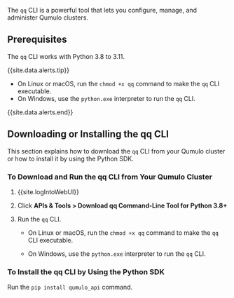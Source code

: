 The `qq` CLI is a powerful tool that lets you configure, manage, and administer Qumulo clusters.


## Prerequisites
The `qq` CLI works with Python 3.8 to 3.11.

{{site.data.alerts.tip}}
<ul>
  <li>On Linux or macOS, run the <code>chmod +x qq</code> command to make the <code>qq</code> CLI executable.</li>
  <li>On Windows, use the <code>python.exe</code> interpreter to run the <code>qq</code> CLI.</li>
</ul>
{{site.data.alerts.end}}


## Downloading or Installing the qq CLI
This section explains how to download the `qq` CLI from your Qumulo cluster or how to install it by using the Python SDK.

### To Download and Run the qq CLI from Your Qumulo Cluster
1. {{site.logIntoWebUI}}

1. Click **APIs & Tools > Download qq Command-Line Tool for Python 3.8+**

1. Run the `qq` CLI.

   * On Linux or macOS, run the `chmod +x qq` command to make the `qq` CLI executable.

   * On Windows, use the `python.exe` interpreter to run the `qq` CLI.

### To Install the qq CLI by Using the Python SDK
Run the `pip install qumulo_api` command.
